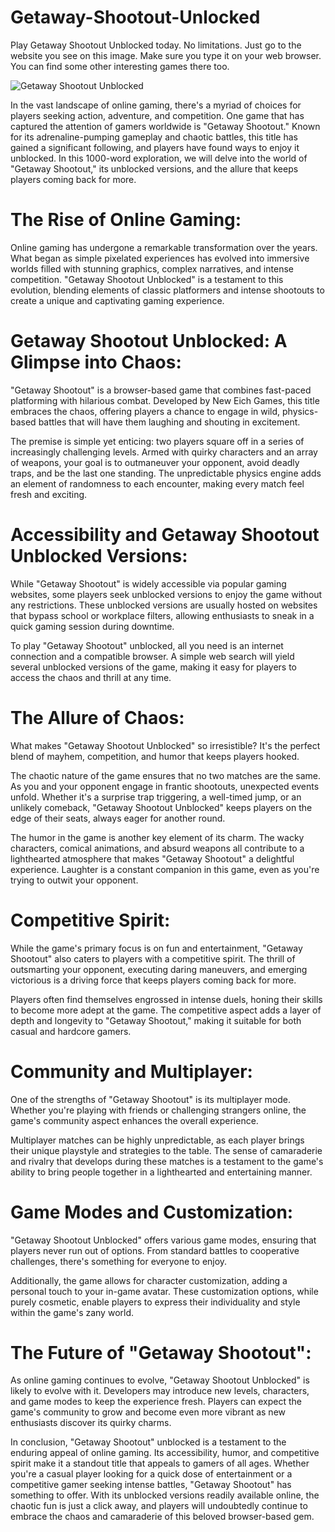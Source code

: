 # Getaway-Shootout-Unlocked
Play Getaway Shootout Unblocked today. No limitations. Just go to the website you see on this image. Make sure you type it on your web browser. You can find some other interesting games there too.

![Getaway Shootout Unblocked](https://i.postimg.cc/Kzht63kR/16.png)

In the vast landscape of online gaming, there's a myriad of choices for players seeking action, adventure, and competition. One game that has captured the attention of gamers worldwide is "Getaway Shootout." Known for its adrenaline-pumping gameplay and chaotic battles, this title has gained a significant following, and players have found ways to enjoy it unblocked. In this 1000-word exploration, we will delve into the world of "Getaway Shootout," its unblocked versions, and the allure that keeps players coming back for more.

# The Rise of Online Gaming:

Online gaming has undergone a remarkable transformation over the years. What began as simple pixelated experiences has evolved into immersive worlds filled with stunning graphics, complex narratives, and intense competition. "Getaway Shootout Unblocked" is a testament to this evolution, blending elements of classic platformers and intense shootouts to create a unique and captivating gaming experience.

# Getaway Shootout Unblocked: A Glimpse into Chaos:

"Getaway Shootout" is a browser-based game that combines fast-paced platforming with hilarious combat. Developed by New Eich Games, this title embraces the chaos, offering players a chance to engage in wild, physics-based battles that will have them laughing and shouting in excitement.

The premise is simple yet enticing: two players square off in a series of increasingly challenging levels. Armed with quirky characters and an array of weapons, your goal is to outmaneuver your opponent, avoid deadly traps, and be the last one standing. The unpredictable physics engine adds an element of randomness to each encounter, making every match feel fresh and exciting.

# Accessibility and Getaway Shootout Unblocked Versions:

While "Getaway Shootout" is widely accessible via popular gaming websites, some players seek unblocked versions to enjoy the game without any restrictions. These unblocked versions are usually hosted on websites that bypass school or workplace filters, allowing enthusiasts to sneak in a quick gaming session during downtime.

To play "Getaway Shootout" unblocked, all you need is an internet connection and a compatible browser. A simple web search will yield several unblocked versions of the game, making it easy for players to access the chaos and thrill at any time.

# The Allure of Chaos:

What makes "Getaway Shootout Unblocked" so irresistible? It's the perfect blend of mayhem, competition, and humor that keeps players hooked.

The chaotic nature of the game ensures that no two matches are the same. As you and your opponent engage in frantic shootouts, unexpected events unfold. Whether it's a surprise trap triggering, a well-timed jump, or an unlikely comeback, "Getaway Shootout Unblocked" keeps players on the edge of their seats, always eager for another round.

The humor in the game is another key element of its charm. The wacky characters, comical animations, and absurd weapons all contribute to a lighthearted atmosphere that makes "Getaway Shootout" a delightful experience. Laughter is a constant companion in this game, even as you're trying to outwit your opponent.

# Competitive Spirit:

While the game's primary focus is on fun and entertainment, "Getaway Shootout" also caters to players with a competitive spirit. The thrill of outsmarting your opponent, executing daring maneuvers, and emerging victorious is a driving force that keeps players coming back for more.

Players often find themselves engrossed in intense duels, honing their skills to become more adept at the game. The competitive aspect adds a layer of depth and longevity to "Getaway Shootout," making it suitable for both casual and hardcore gamers.

# Community and Multiplayer:

One of the strengths of "Getaway Shootout" is its multiplayer mode. Whether you're playing with friends or challenging strangers online, the game's community aspect enhances the overall experience.

Multiplayer matches can be highly unpredictable, as each player brings their unique playstyle and strategies to the table. The sense of camaraderie and rivalry that develops during these matches is a testament to the game's ability to bring people together in a lighthearted and entertaining manner.

# Game Modes and Customization:

"Getaway Shootout Unblocked" offers various game modes, ensuring that players never run out of options. From standard battles to cooperative challenges, there's something for everyone to enjoy.

Additionally, the game allows for character customization, adding a personal touch to your in-game avatar. These customization options, while purely cosmetic, enable players to express their individuality and style within the game's zany world.

# The Future of "Getaway Shootout":

As online gaming continues to evolve, "Getaway Shootout Unblocked" is likely to evolve with it. Developers may introduce new levels, characters, and game modes to keep the experience fresh. Players can expect the game's community to grow and become even more vibrant as new enthusiasts discover its quirky charms.

In conclusion, "Getaway Shootout" unblocked is a testament to the enduring appeal of online gaming. Its accessibility, humor, and competitive spirit make it a standout title that appeals to gamers of all ages. Whether you're a casual player looking for a quick dose of entertainment or a competitive gamer seeking intense battles, "Getaway Shootout" has something to offer. With its unblocked versions readily available online, the chaotic fun is just a click away, and players will undoubtedly continue to embrace the chaos and camaraderie of this beloved browser-based gem.
